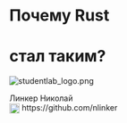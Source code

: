 
# Почему Rust 
# стал таким?
![studentlab_logo.png](assets/studentlab_logo.png)
<div class="fragment fade-up info">
    Линкер Николай <br />
    <img src="assets/logo/github.png" style="height: 1.3em; vertical-align: middle" alt="" /> https://github.com/nlinker
</div>
